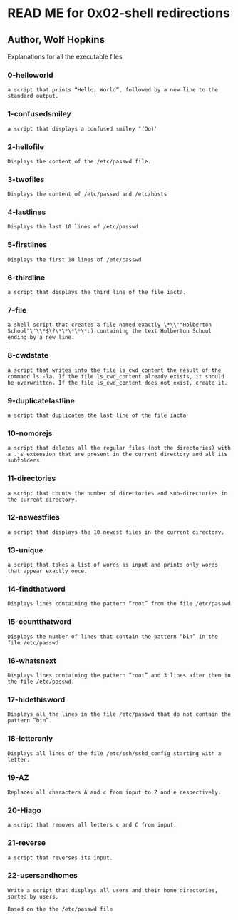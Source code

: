# READ ME for 0x02-shell redirections
## Author, Wolf Hopkins
Explanations for all the executable files

### 0-helloworld
```
a script that prints “Hello, World”, followed by a new line to the standard output.
```
### 1-confusedsmiley
```
a script that displays a confused smiley "(Ôo)'
```
### 2-hellofile
```
Displays the content of the /etc/passwd file.
```
### 3-twofiles
```
Displays the content of /etc/passwd and /etc/hosts
```
### 4-lastlines 
```
Displays the last 10 lines of /etc/passwd
```
### 5-firstlines
```
Displays the first 10 lines of /etc/passwd
```
### 6-thirdline
```
a script that displays the third line of the file iacta.
```
### 7-file
```
a shell script that creates a file named exactly \*\\'"Holberton School"\'\\*$\?\*\*\*\*\*:) containing the text Holberton School ending by a new line.
```
### 8-cwdstate
```
a script that writes into the file ls_cwd_content the result of the command ls -la. If the file ls_cwd_content already exists, it should be overwritten. If the file ls_cwd_content does not exist, create it.
```
### 9-duplicatelastline
```
a script that duplicates the last line of the file iacta
```
### 10-nomorejs
```
a script that deletes all the regular files (not the directories) with a .js extension that are present in the current directory and all its subfolders.
```
### 11-directories
```
a script that counts the number of directories and sub-directories in the current directory.
```
### 12-newestfiles
```
a script that displays the 10 newest files in the current directory.
```
### 13-unique
```
a script that takes a list of words as input and prints only words that appear exactly once.
```
### 14-findthatword
```
Displays lines containing the pattern “root” from the file /etc/passwd
```
### 15-countthatword
```
Displays the number of lines that contain the pattern “bin” in the file /etc/passwd
```
### 16-whatsnext
```
Displays lines containing the pattern “root” and 3 lines after them in the file /etc/passwd.
```
### 17-hidethisword
```
Displays all the lines in the file /etc/passwd that do not contain the pattern “bin”. 
```
### 18-letteronly
```
Displays all lines of the file /etc/ssh/sshd_config starting with a letter.
```
### 19-AZ
```
Replaces all characters A and c from input to Z and e respectively.
```
### 20-Hiago
```
a script that removes all letters c and C from input.
```
### 21-reverse
```
a script that reverses its input.
```
### 22-usersandhomes
```
Write a script that displays all users and their home directories, sorted by users.

Based on the the /etc/passwd file
```

